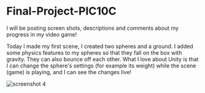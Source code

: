 # Final-Project-PIC10C

I will be posting screen shots, descriptions and comments about my progress in my video game!


Today I made my first scene, I created two spheres and a ground.
I added some physics features to my spheres so that they fall on the box with gravity.
They can also bounce off each other.
What I love about Unity is that I can change the sphere's settings (for example its weight) while the scene (game) is playing, and I can see the changes live!

![screenshot 4](https://user-images.githubusercontent.com/38050222/39645212-5da43972-4f8c-11e8-9e9f-4e6136e04d48.png)
